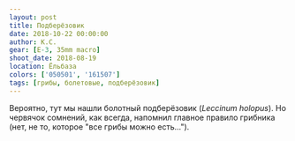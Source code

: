 ```yaml
---
layout: post
title: Подберёзовик
date: 2018-10-22 00:00:00
author: К.С.
gear: [E-3, 35mm macro]
shoot_date: 2018-08-19
location: Ёльбаза
colors: ['050501', '161507']
tags: [грибы, болетовые, подберёзовик]
---
```

Вероятно, тут мы нашли болотный подберёзовик (_Leccinum holopus_). Но червячок сомнений, как всегда, напомнил главное правило грибника (нет, не то, которое "все грибы можно есть...").
